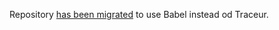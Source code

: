 Repository [has been migrated](https://github.com/MichalZalecki/es6features-babel) to use Babel instead od Traceur.
